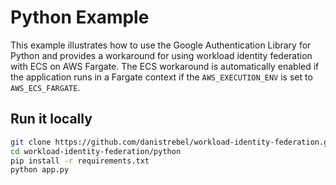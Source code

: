 # Python Example

This example illustrates how to use the Google Authentication Library for Python and provides a workaround for using workload identity federation with ECS on AWS Fargate.
The ECS workaround is automatically enabled if the application runs in a Fargate context if the `AWS_EXECUTION_ENV` is set to `AWS_ECS_FARGATE`.

## Run it locally

```sh
git clone https://github.com/danistrebel/workload-identity-federation.git
cd workload-identity-federation/python
pip install -r requirements.txt
python app.py
```
